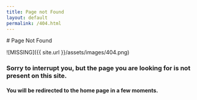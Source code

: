 ```yaml
---
title: Page not Found
layout: default
permalink: /404.html
---
```


<div class="text-center" markdown='1'>
# Page Not Found

![MISSING]({{ site.url }}/assets/images/404.png)

### Sorry to interrupt you, but the page you are looking for is not present on this site.

#### You will be redirected to the home page in a few moments.
</div>
